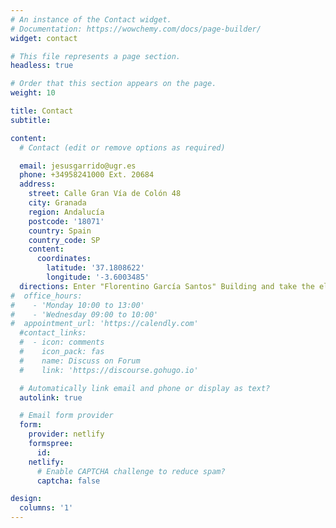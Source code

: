 ```yaml
---
# An instance of the Contact widget.
# Documentation: https://wowchemy.com/docs/page-builder/
widget: contact

# This file represents a page section.
headless: true

# Order that this section appears on the page.
weight: 10

title: Contact
subtitle:

content:
  # Contact (edit or remove options as required)

  email: jesusgarrido@ugr.es
  phone: +34958241000 Ext. 20684
  address:
    street: Calle Gran Vía de Colón 48
    city: Granada
    region: Andalucía
    postcode: '18071'
    country: Spain
    country_code: SP
    content:
      coordinates:
        latitude: '37.1808622'
        longitude: '-3.6003485'
  directions: Enter "Florentino García Santos" Building and take the elevator to 4th floor. Office 4.1
#  office_hours:
#    - 'Monday 10:00 to 13:00'
#    - 'Wednesday 09:00 to 10:00'
#  appointment_url: 'https://calendly.com'
  #contact_links:
  #  - icon: comments
  #    icon_pack: fas
  #    name: Discuss on Forum
  #    link: 'https://discourse.gohugo.io'

  # Automatically link email and phone or display as text?
  autolink: true

  # Email form provider
  form:
    provider: netlify
    formspree:
      id:
    netlify:
      # Enable CAPTCHA challenge to reduce spam?
      captcha: false

design:
  columns: '1'
---
```

